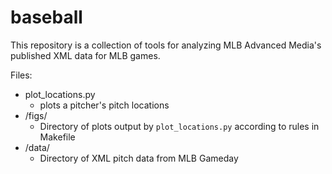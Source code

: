 # baseball

This repository is a collection of tools for analyzing MLB Advanced Media's
published XML data for MLB games.

Files:

  * plot_locations.py
    + plots a pitcher's pitch locations
  * /figs/
    + Directory of plots output by `plot_locations.py` according to rules in Makefile
  * /data/
    + Directory of XML pitch data from MLB Gameday
